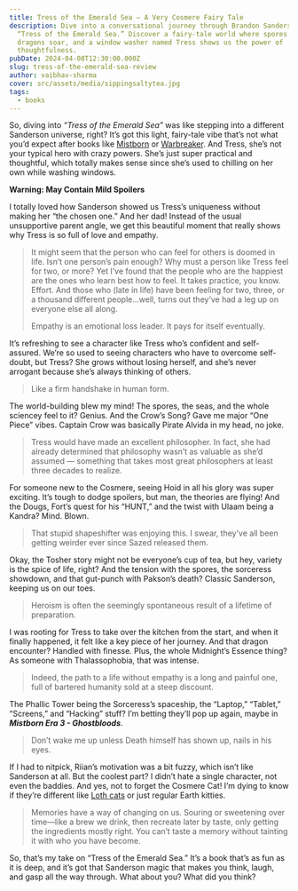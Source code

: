 ```yaml
---
title: Tress of the Emerald Sea — A Very Cosmere Fairy Tale
description: Dive into a conversational journey through Brandon Sanderson’s
  “Tress of the Emerald Sea.” Discover a fairy-tale world where spores float,
  dragons soar, and a window washer named Tress shows us the power of
  thoughtfulness.
pubDate: 2024-04-08T12:30:00.000Z
slug: tress-of-the-emerald-sea-review
author: vaibhav-sharma
cover: src/assets/media/sippingsaltytea.jpg
tags:
  - books
---
```

So, diving into *“Tress of the Emerald Sea”* was like stepping into a different Sanderson universe, right? It’s got this light, fairy-tale vibe that’s not what you’d expect after books like [Mistborn](https://theleakycauldronblog.com/blog/mistborn-the-final-empire-review/) or [Warbreaker](https://theleakycauldronblog.com/blog/warbreaker-brandon-sanderson-review/). And Tress, she’s not your typical hero with crazy powers. She’s just super practical and thoughtful, which totally makes sense since she’s used to chilling on her own while washing windows.

**Warning: May Contain Mild Spoilers**

I totally loved how Sanderson showed us Tress’s uniqueness without making her “the chosen one.” And her dad! Instead of the usual unsupportive parent angle, we get this beautiful moment that really shows why Tress is so full of love and empathy.

> It might seem that the person who can feel for others is doomed in life. Isn’t one person’s pain enough? Why must a person like Tress feel for two, or more? Yet I’ve found that the people who are the happiest are the ones who learn best how to feel. It takes practice, you know. Effort. And those who (late in life) have been feeling for two, three, or a thousand different people…well, turns out they’ve had a leg up on everyone else all along.
>
>
> Empathy is an emotional loss leader. It pays for itself eventually.

It’s refreshing to see a character like Tress who’s confident and self-assured. We’re so used to seeing characters who have to overcome self-doubt, but Tress? She grows without losing herself, and she’s never arrogant because she’s always thinking of others.

> Like a firm handshake in human form.

The world-building blew my mind! The spores, the seas, and the whole sciencey feel to it? Genius. And the Crow’s Song? Gave me major “One Piece” vibes. Captain Crow was basically Pirate Alvida in my head, no joke.

> Tress would have made an excellent philosopher. In fact, she had already determined that philosophy wasn’t as valuable as she’d assumed — something that takes most great philosophers at least three decades to realize.

For someone new to the Cosmere, seeing Hoid in all his glory was super exciting. It’s tough to dodge spoilers, but man, the theories are flying! And the Dougs, Fort’s quest for his “HUNT,” and the twist with Ulaam being a Kandra? Mind. Blown.

> That stupid shapeshifter was enjoying this. I swear, they’ve all been getting weirder ever since Sazed released them.

Okay, the Tosher story might not be everyone’s cup of tea, but hey, variety is the spice of life, right? And the tension with the spores, the sorceress showdown, and that gut-punch with Pakson’s death? Classic Sanderson, keeping us on our toes.

> Heroism is often the seemingly spontaneous result of a lifetime of preparation.

I was rooting for Tress to take over the kitchen from the start, and when it finally happened, it felt like a key piece of her journey. And that dragon encounter? Handled with finesse. Plus, the whole Midnight’s Essence thing? As someone with Thalassophobia, that was intense.

> Indeed, the path to a life without empathy is a long and painful one, full of bartered humanity sold at a steep discount.

The Phallic Tower being the Sorceress’s spaceship, the “Laptop,” “Tablet,” “Screens,” and “Hacking” stuff? I’m betting they’ll pop up again, maybe in ***Mistborn Era 3 - Ghostbloods***.

> Don’t wake me up unless Death himself has shown up, nails in his eyes.

If I had to nitpick, Riian’s motivation was a bit fuzzy, which isn’t like Sanderson at all. But the coolest part? I didn’t hate a single character, not even the baddies. And yes, not to forget the Cosmere Cat! I’m dying to know if they’re different like [Loth cats](https://starwars.fandom.com/wiki/Loth-cat) or just regular Earth kitties.

> Memories have a way of changing on us. Souring or sweetening over time—like a brew we drink, then recreate later by taste, only getting the ingredients mostly right. You can’t taste a memory without tainting it with who you have become.

So, that’s my take on “Tress of the Emerald Sea.” It’s a book that’s as fun as it is deep, and it’s got that Sanderson magic that makes you think, laugh, and gasp all the way through. What about you? What did you think?
